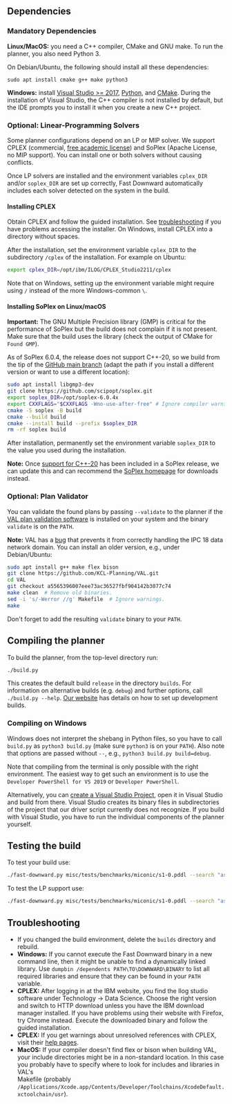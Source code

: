 ## Dependencies
### Mandatory Dependencies

**Linux/MacOS:** you need a C++ compiler, CMake and GNU make.
  To run the planner, you also need Python 3.

  On Debian/Ubuntu, the following should install all these dependencies:
  ```
  sudo apt install cmake g++ make python3
  ```

**Windows:** install [Visual Studio >= 2017](https://visualstudio.microsoft.com/de/vs/older-downloads/),
[Python](https://www.python.org/downloads/windows/), and [CMake](http://www.cmake.org/download/).
During the installation of Visual Studio, the C++ compiler is not installed by default, but the IDE prompts you to install it when you create a new C++ project.


### Optional: Linear-Programming Solvers

Some planner configurations depend on an LP or MIP solver. We support CPLEX (commercial, [free academic license](http://ibm.com/academic)) and SoPlex (Apache License, no MIP support). You can install one or both solvers without causing conflicts.

Once LP solvers are installed and the environment variables `cplex_DIR` and/or `soplex_DIR` are set up correctly, Fast Downward automatically includes each solver detected on the system in the build.

#### Installing CPLEX

Obtain CPLEX and follow the guided installation. See [troubleshooting](#troubleshooting) if you have problems accessing the installer.
On Windows, install CPLEX into a directory without spaces.

After the installation, set the environment variable `cplex_DIR` to the subdirectory `/cplex` of the installation.
For example on Ubuntu:
```bash
export cplex_DIR=/opt/ibm/ILOG/CPLEX_Studio2211/cplex
```
Note that on Windows, setting up the environment variable might require using `/` instead of the more Windows-common `\`.


#### Installing SoPlex on Linux/macOS

**Important:**  The GNU Multiple Precision library (GMP) is critical for the performance of SoPlex but the build does not complain if it is not present.
Make sure that the build uses the library (check the output of CMake for `Found GMP`).

As of SoPlex 6.0.4, the release does not support C++-20, so we build  from the tip of the [GitHub main branch](https://github.com/scipopt/soplex) (adapt the path if you install a different version or want to use a different location):
```bash
sudo apt install libgmp3-dev
git clone https://github.com/scipopt/soplex.git
export soplex_DIR=/opt/soplex-6.0.4x
export CXXFLAGS="$CXXFLAGS -Wno-use-after-free" # Ignore compiler warnings about use-after-free
cmake -S soplex -B build
cmake --build build
cmake --install build --prefix $soplex_DIR
rm -rf soplex build
```

After installation, permanently set the environment variable `soplex_DIR` to the value you used during the installation.

**Note:** Once [support for C++-20](https://github.com/scipopt/soplex/pull/15) has been included in a SoPlex release, we can update this and can recommend the [SoPlex homepage](https://soplex.zib.de/index.php#download) for downloads instead.


### Optional: Plan Validator

You can validate the found plans by passing `--validate` to the planner if the [VAL plan validation software](https://github.com/KCL-Planning/VAL)
is installed on your system and the binary `validate` is on the `PATH`.

**Note:** VAL has a [bug](https://github.com/KCL-Planning/VAL/issues/48) that prevents it from correctly handling the IPC 18 data network domain.
You can install an older version, e.g., under Debian/Ubuntu:

```bash
sudo apt install g++ make flex bison
git clone https://github.com/KCL-Planning/VAL.git
cd VAL
git checkout a5565396007eee73ac36527fbf904142b3077c74
make clean  # Remove old binaries.
sed -i 's/-Werror //g' Makefile  # Ignore warnings.
make
```

Don't forget to add the resulting `validate` binary to your `PATH`.

## Compiling the planner

To build the planner, from the top-level directory run:

```bash
./build.py
```

This creates the default build `release` in the directory `builds`. For information on alternative builds (e.g. `debug`) and further options, call
`./build.py --help`. [Our website](https://www.fast-downward.org/ForDevelopers/CMake) has details on how to set up development builds.


### Compiling on Windows

Windows does not interpret the shebang in Python files, so you have to call `build.py` as `python3 build.py` (make sure `python3` is on your `PATH`). Also note that options are passed without `--`, e.g., `python3 build.py build=debug`.

Note that compiling from the terminal is only possible with the right environment. The easiest way to get such an environment is to use the `Developer PowerShell for VS 2019` or `Developer PowerShell`.

Alternatively, you can [create a Visual Studio Project](https://www.fast-downward.org/ForDevelopers/CMake#Custom_Builds), open it in Visual Studio and build from there. Visual Studio creates its binary files in subdirectories of the project that our driver script currently does not recognize. If you build with Visual Studio, you have to run the individual components of the planner yourself.

## Testing the build

To test your build use:

```bash
./fast-downward.py misc/tests/benchmarks/miconic/s1-0.pddl --search "astar(lmcut())"
```

To test the LP support use:
```bash
./fast-downward.py misc/tests/benchmarks/miconic/s1-0.pddl --search "astar(operatorcounting([lmcut_constraints()]))"
```

## Troubleshooting

* If you changed the build environment, delete the `builds` directory and rebuild.
* **Windows:** If you cannot execute the Fast Downward binary in a new command line, then it might be unable to find a dynamically linked library.
  Use `dumpbin /dependents PATH\TO\DOWNWARD\BINARY` to list all required libraries and ensure that they can be found in your `PATH` variable.
* **CPLEX:** After logging in at the IBM website, you find the Ilog studio software under Technology -> Data Science. Choose the right version and switch to HTTP download unless you have the IBM download manager installed. If you have problems using their website with Firefox, try Chrome instead. Execute the downloaded binary and follow the guided installation.
* **CPLEX:** If you get warnings about unresolved references with CPLEX, visit their [help pages](http://www-01.ibm.com/support/docview.wss?uid=swg21399926).
* **MacOS:** If your compiler doesn't find flex or bison when building VAL, your include directories might be in a non-standard location. In this case you probably have to specify where to look for includes and libraries in VAL's   
  Makefile (probably `/Applications/Xcode.app/Contents/Developer/Toolchains/XcodeDefault.xctoolchain/usr`).

